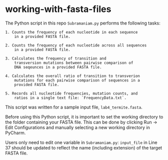 # working-with-fasta-files
The Python script in this repo `Subramaniam.py` performs the following tasks:

    1. Counts the frequency of each nucleotide in each sequence
        in a provided FASTA file.
        
    2. Counts the frequency of each nucleotide across all sequences
        in a provided FASTA file.
        
    3. Calculates the frequency of transition and
        transversion mutations between pairwise comparison of
        DNA seqeunces in a provided FASTA file.
        
    4. Calculates the overall ratio of transition to transverion
        mutations for each pairwise comparison of sequences in a
        provided FASTA file.
        
    5. Records all nucleotide frequencies, mutation counts, and
        ratios in a single text file: `FrequencyData.txt`.

This script was written for a sample input file, `lab4_termite.fasta`.

Before using this Python script, it is important to set the working directory to
the folder containing your FASTA file. This can be done by clicking
Run -> Edit Configurations and manually selecting a new working directory
in PyCharm.

Users only need to edit one variable in `Subramaniam.py`:
`input_file` in Line 37 should be updated to reflect the name
(including extension) of the target FASTA file.

